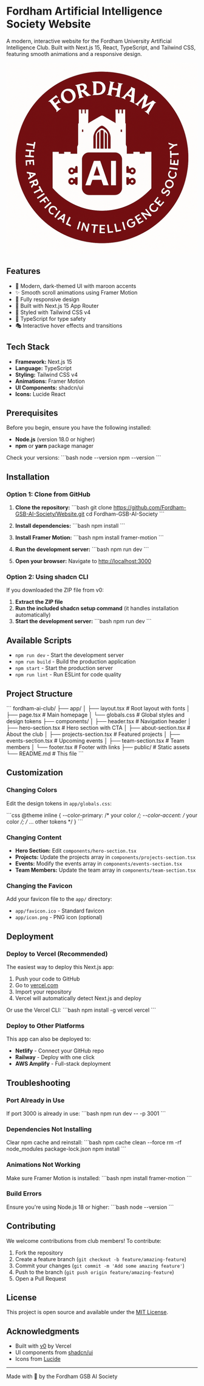 # Fordham Artificial Intelligence Society Website

A modern, interactive website for the Fordham University Artificial Intelligence Club. Built with Next.js 15, React, TypeScript, and Tailwind CSS, featuring smooth animations and a responsive design.

![Fordham GSB AI Society](public/fgsbais_logo.png)

## Features

- 🎨 Modern, dark-themed UI with maroon accents
- ✨ Smooth scroll animations using Framer Motion
- 📱 Fully responsive design
- 🚀 Built with Next.js 15 App Router
- 💎 Styled with Tailwind CSS v4
- 🎯 TypeScript for type safety
- 🎭 Interactive hover effects and transitions

## Tech Stack

- **Framework:** Next.js 15
- **Language:** TypeScript
- **Styling:** Tailwind CSS v4
- **Animations:** Framer Motion
- **UI Components:** shadcn/ui
- **Icons:** Lucide React

## Prerequisites

Before you begin, ensure you have the following installed:
- **Node.js** (version 18.0 or higher)
- **npm** or **yarn** package manager

Check your versions:
\`\`\`bash
node --version
npm --version
\`\`\`

## Installation

### Option 1: Clone from GitHub

1. **Clone the repository:**
\`\`\`bash
git clone https://github.com/Fordham-GSB-AI-Society/Website.git
cd Fordham-GSB-AI-Society
\`\`\`

2. **Install dependencies:**
\`\`\`bash
npm install
\`\`\`

3. **Install Framer Motion:**
\`\`\`bash
npm install framer-motion
\`\`\`

4. **Run the development server:**
\`\`\`bash
npm run dev
\`\`\`

5. **Open your browser:**
Navigate to [http://localhost:3000](http://localhost:3000)

### Option 2: Using shadcn CLI

If you downloaded the ZIP file from v0:

1. **Extract the ZIP file**
2. **Run the included shadcn setup command** (it handles installation automatically)
3. **Start the development server:**
\`\`\`bash
npm run dev
\`\`\`

## Available Scripts

- `npm run dev` - Start the development server
- `npm run build` - Build the production application
- `npm start` - Start the production server
- `npm run lint` - Run ESLint for code quality

## Project Structure

\`\`\`
fordham-ai-club/
├── app/
│   ├── layout.tsx          # Root layout with fonts
│   ├── page.tsx            # Main homepage
│   └── globals.css         # Global styles and design tokens
├── components/
│   ├── header.tsx          # Navigation header
│   ├── hero-section.tsx    # Hero section with CTA
│   ├── about-section.tsx   # About the club
│   ├── projects-section.tsx # Featured projects
│   ├── events-section.tsx  # Upcoming events
│   ├── team-section.tsx    # Team members
│   └── footer.tsx          # Footer with links
├── public/                 # Static assets
└── README.md              # This file
\`\`\`

## Customization

### Changing Colors

Edit the design tokens in `app/globals.css`:

\`\`\`css
@theme inline {
  --color-primary: /* your color */;
  --color-accent: /* your color */;
  /* ... other tokens */
}
\`\`\`

### Changing Content

- **Hero Section:** Edit `components/hero-section.tsx`
- **Projects:** Update the projects array in `components/projects-section.tsx`
- **Events:** Modify the events array in `components/events-section.tsx`
- **Team Members:** Update the team array in `components/team-section.tsx`

### Changing the Favicon

Add your favicon file to the `app/` directory:
- `app/favicon.ico` - Standard favicon
- `app/icon.png` - PNG icon (optional)

## Deployment

### Deploy to Vercel (Recommended)

The easiest way to deploy this Next.js app:

1. Push your code to GitHub
2. Go to [vercel.com](https://vercel.com)
3. Import your repository
4. Vercel will automatically detect Next.js and deploy

Or use the Vercel CLI:
\`\`\`bash
npm install -g vercel
vercel
\`\`\`

### Deploy to Other Platforms

This app can also be deployed to:
- **Netlify** - Connect your GitHub repo
- **Railway** - Deploy with one click
- **AWS Amplify** - Full-stack deployment

## Troubleshooting

### Port Already in Use
If port 3000 is already in use:
\`\`\`bash
npm run dev -- -p 3001
\`\`\`

### Dependencies Not Installing
Clear npm cache and reinstall:
\`\`\`bash
npm cache clean --force
rm -rf node_modules package-lock.json
npm install
\`\`\`

### Animations Not Working
Make sure Framer Motion is installed:
\`\`\`bash
npm install framer-motion
\`\`\`

### Build Errors
Ensure you're using Node.js 18 or higher:
\`\`\`bash
node --version
\`\`\`

## Contributing

We welcome contributions from club members! To contribute:

1. Fork the repository
2. Create a feature branch (`git checkout -b feature/amazing-feature`)
3. Commit your changes (`git commit -m 'Add some amazing feature'`)
4. Push to the branch (`git push origin feature/amazing-feature`)
5. Open a Pull Request

## License

This project is open source and available under the [MIT License](LICENSE).


## Acknowledgments

- Built with [v0](https://v0.dev) by Vercel
- UI components from [shadcn/ui](https://ui.shadcn.com)
- Icons from [Lucide](https://lucide.dev)

---

Made with 💜 by the Fordham GSB AI Society

